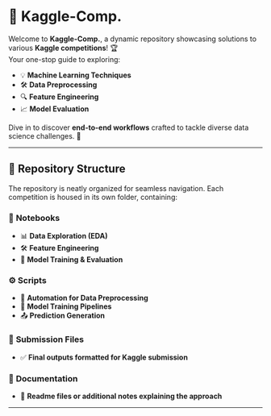 











# 🚀 **Kaggle-Comp.**   
             
Welcome to **Kaggle-Comp.**, a dynamic repository showcasing solutions to various **Kaggle competitions**! 🏆  
Your one-stop guide to exploring:  
- 💡 **Machine Learning Techniques**  
- 🛠️ **Data Preprocessing**  
- 🔍 **Feature Engineering**  
- 📈 **Model Evaluation**  

Dive in to discover **end-to-end workflows** crafted to tackle diverse data science challenges. 🌟  

---

## 📂 **Repository Structure**  

The repository is neatly organized for seamless navigation. Each competition is housed in its own folder, containing:  

### 📒 **Notebooks**  
- 📊 **Data Exploration (EDA)**  
- 🛠️ **Feature Engineering**  
- 🤖 **Model Training & Evaluation**  

### ⚙️ **Scripts**  
- 🔄 **Automation for Data Preprocessing**  
- 🤝 **Model Training Pipelines**  
- 📤 **Prediction Generation**  

### 📄 **Submission Files**  
- ✅ **Final outputs formatted for Kaggle submission**  

### 📝 **Documentation**  
- 📘 **Readme files or additional notes explaining the approach**  

---
